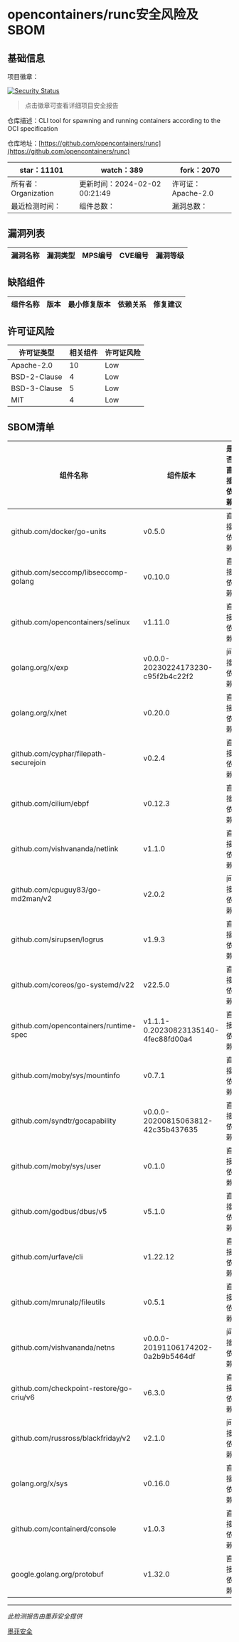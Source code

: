 # opencontainers/runc安全风险及SBOM

## 基础信息

项目徽章：

[![Security Status](https://www.murphysec.com/platform3/v31/badge/1753125991522533376.svg)](https://www.murphysec.com/console/report/1735363780369932288/1753125991522533376)

> 点击徽章可查看详细项目安全报告

仓库描述：CLI tool for spawning and running containers according to the OCI specification

仓库地址：[https://github.com/opencontainers/runc](https://github.com/opencontainers/runc)

| star：11101 | watch：389 | fork：2070 |
| ----------- | -------------- | ------------ |
| 所有者：Organization | 更新时间：2024-02-02 00:21:49 | 许可证：Apache-2.0 |
| 最近检测时间： | 组件总数： | 漏洞总数： |




## 漏洞列表

| 漏洞名称 | 漏洞类型 | MPS编号 | CVE编号 | 漏洞等级 |
| ------- | ------ | ------- | ------ | ----- |





## 缺陷组件

| 组件名称 | 版本 | 最小修复版本 | 依赖关系 | 修复建议 |
| -------- | ---- | ------------ | -------- | -------- |





## 许可证风险

| 许可证类型 | 相关组件 | 许可证风险 |
| ---------- | -------- | ---------- |
|Apache-2.0|10|Low|
|BSD-2-Clause|4|Low|
|BSD-3-Clause|5|Low|
|MIT|4|Low|




## SBOM清单

| 组件名称 | 组件版本 | 是否直接依赖 | 仓库 |
| -------- | -------- | ------------ | ---- |
|github.com/docker/go-units|v0.5.0|直接依赖|go|
|github.com/seccomp/libseccomp-golang|v0.10.0|直接依赖|go|
|github.com/opencontainers/selinux|v1.11.0|直接依赖|go|
|golang.org/x/exp|v0.0.0-20230224173230-c95f2b4c22f2|间接依赖|go|
|golang.org/x/net|v0.20.0|直接依赖|go|
|github.com/cyphar/filepath-securejoin|v0.2.4|直接依赖|go|
|github.com/cilium/ebpf|v0.12.3|直接依赖|go|
|github.com/vishvananda/netlink|v1.1.0|直接依赖|go|
|github.com/cpuguy83/go-md2man/v2|v2.0.2|间接依赖|go|
|github.com/sirupsen/logrus|v1.9.3|直接依赖|go|
|github.com/coreos/go-systemd/v22|v22.5.0|直接依赖|go|
|github.com/opencontainers/runtime-spec|v1.1.1-0.20230823135140-4fec88fd00a4|直接依赖|go|
|github.com/moby/sys/mountinfo|v0.7.1|直接依赖|go|
|github.com/syndtr/gocapability|v0.0.0-20200815063812-42c35b437635|直接依赖|go|
|github.com/moby/sys/user|v0.1.0|直接依赖|go|
|github.com/godbus/dbus/v5|v5.1.0|直接依赖|go|
|github.com/urfave/cli|v1.22.12|直接依赖|go|
|github.com/mrunalp/fileutils|v0.5.1|直接依赖|go|
|github.com/vishvananda/netns|v0.0.0-20191106174202-0a2b9b5464df|间接依赖|go|
|github.com/checkpoint-restore/go-criu/v6|v6.3.0|直接依赖|go|
|github.com/russross/blackfriday/v2|v2.1.0|间接依赖|go|
|golang.org/x/sys|v0.16.0|直接依赖|go|
|github.com/containerd/console|v1.0.3|直接依赖|go|
|google.golang.org/protobuf|v1.32.0|直接依赖|go|


------

*此检测报告由墨菲安全提供*

[墨菲安全](www.murphysec.com)